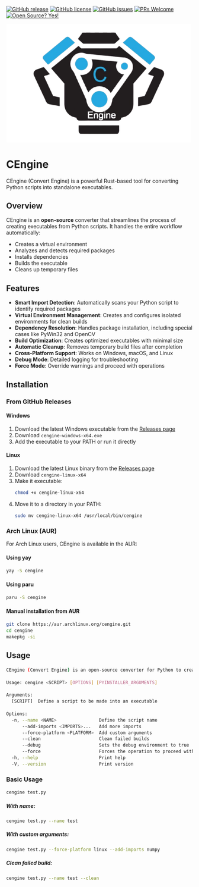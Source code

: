 [![GitHub release](https://img.shields.io/github/release/Da4ndo/CEngine)](https://gitHub.com/Da4ndo/CEngine/releases/)
[![GitHub license](https://img.shields.io/github/license/Da4ndo/CEngine)](https://github.com/Da4ndo/CEngine/blob/master/LICENSE)
[![GitHub issues](https://img.shields.io/github/issues/Da4ndo/CEngine)](https://GitHub.com/Da4ndo/CEngine/issues/)
[![PRs Welcome](https://img.shields.io/badge/PRs-welcome-brightgreen.svg?style=flat-square)](http://makeapullrequest.com)
[![Open Source? Yes!](https://badgen.net/badge/Open%20Source%20%3F/Yes%21/blue?icon=github)](https://github.com/Da4ndo/CEngine)

<img src="./images/cengine.png" alt="CEngine Logo" width="500" height="auto">

# CEngine

CEngine (Convert Engine) is a powerful Rust-based tool for converting Python scripts into standalone executables.

## Overview

CEngine is an **open-source** converter that streamlines the process of creating executables from Python scripts. It handles the entire workflow automatically:

- Creates a virtual environment
- Analyzes and detects required packages
- Installs dependencies
- Builds the executable
- Cleans up temporary files

## Features

- **Smart Import Detection**: Automatically scans your Python script to identify required packages
- **Virtual Environment Management**: Creates and configures isolated environments for clean builds
- **Dependency Resolution**: Handles package installation, including special cases like PyWin32 and OpenCV
- **Build Optimization**: Creates optimized executables with minimal size
- **Automatic Cleanup**: Removes temporary build files after completion
- **Cross-Platform Support**: Works on Windows, macOS, and Linux
- **Debug Mode**: Detailed logging for troubleshooting
- **Force Mode**: Override warnings and proceed with operations

## Installation

### From GitHub Releases

#### Windows
1. Download the latest Windows executable from the [Releases page](https://github.com/Da4ndo/CEngine/releases)
2. Download `cengine-windows-x64.exe`
3. Add the executable to your PATH or run it directly

#### Linux
1. Download the latest Linux binary from the [Releases page](https://github.com/Da4ndo/CEngine/releases)
2. Download `cengine-linux-x64`
3. Make it executable:
   ```bash
   chmod +x cengine-linux-x64
   ```
4. Move it to a directory in your PATH:
   ```bash
   sudo mv cengine-linux-x64 /usr/local/bin/cengine
   ```

### Arch Linux (AUR)

For Arch Linux users, CEngine is available in the AUR:

#### Using yay
```bash
yay -S cengine
```

#### Using paru
```bash
paru -S cengine
```

#### Manual installation from AUR
```bash
git clone https://aur.archlinux.org/cengine.git
cd cengine
makepkg -si
```

## Usage

```bash
CEngine (Convert Engine) is an open-source converter for Python to create exe from py files.

Usage: cengine <SCRIPT> [OPTIONS] [PYINSTALLER_ARGUMENTS]

Arguments:
  [SCRIPT]  Define a script to be made into an executable

Options:
  -n, --name <NAME>                Define the script name
      --add-imports <IMPORTS>...   Add more imports
      --force-platform <PLATFORM>  Add custom arguments
      --clean                      Clean failed builds
      --debug                      Sets the debug environment to true
      --force                      Forces the operation to proceed with all warnings and skippings
  -h, --help                       Print help
  -V, --version                    Print version
```

### Basic Usage

```bash
cengine test.py
```

##### With name:
```bash
cengine test.py --name test
```

##### With custom arguments:
```bash
cengine test.py --force-platform linux --add-imports numpy
```

##### Clean failed build:
```bash
cengine test.py --name test --clean
```






